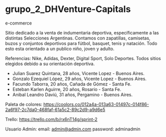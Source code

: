 # grupo_2_DHVenture-Capitals

e-commerce

Sitio dedicado a la venta de indumentaria deportiva, específicamente a las distintas Selecciones Argentinas.
Contamos con zapatillas, camisetas, buzos y conjuntos deportivos para fútbol, basquet, tenis y natación. Todo esto esta orientado a un publico niño, joven y adulto.

Referencias: Nike, Adidas, Dexter, Digital Sport, Solo Deportes. Todos sitios elegidos debido a su orientación deportiva.

- Julian Suarez Quintana, 28 años, Vicente Lopez - Buenos Aires.
- Gonzalo Ezequiel López, 29 años, Vicente Lopez - Buenos Aires.
- Facundo Taborra, 20 años, Cañada de Gómez - Santa Fe.
- Esteban Karlen Aguirre, 20 años, Rosario - Santa Fe.
- Anibal Leandro Daviú, 31 años, Pergamino - Buenos Aires.

Paleta de colores:
https://coolors.co/012a4a-013a63-01497c-014f86-2a6f97-2c7da0-468faf-61a5c2-89c2d9-a9d6e5

Trello:
https://trello.com/b/rx6nT14g/sprint-2


Usuario Admin: email: admin@admin.com password: adminadmin
